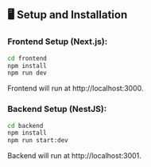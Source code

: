 ## 🖥️ Setup and Installation

### Frontend Setup (Next.js):
```bash
cd frontend
npm install
npm run dev
```
Frontend will run at http://localhost:3000.

### Backend Setup (NestJS):
```bash
cd backend
npm install
npm run start:dev
```
Backend will run at http://localhost:3001.
